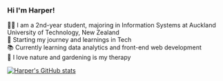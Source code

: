 ### Hi I'm Harper!

👩‍💻 I am a 2nd-year student, majoring in Information Systems at Auckland University of Technology, New Zealand </br> 
🌱 Starting my journey and learnings in Tech </br>
📚 Currently learning data analytics and front-end web development </br>
🌿 I love nature and gardening is my therapy </br>


[![Harper's GitHub stats](https://github-readme-stats.vercel.app/api?username=harpertran)](https://github.com/harpertran/github-readme-stats)
